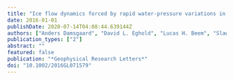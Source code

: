 ```yaml
---
title: "Ice flow dynamics forced by rapid water-pressure variations in subglacial granular beds"
date: 2016-01-01
publishDate: 2020-07-14T04:08:44.639144Z
authors: ["Anders Damsgaard", "David L. Eghold", "Lucas H. Beem", "Slawek Tulaczyk", "Nicolaj K. Larsen", "Jan A. Piotrowski", "Matthew R. Siegfried"]
publication_types: ["2"]
abstract: ""
featured: false
publication: "*Geophysical Research Letters*"
doi: "10.1002/2016GL071579"
---
```


